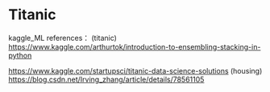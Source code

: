 # Titanic
kaggle_ML
references：
(titanic)
https://www.kaggle.com/arthurtok/introduction-to-ensembling-stacking-in-python

https://www.kaggle.com/startupsci/titanic-data-science-solutions
(housing)
https://blog.csdn.net/Irving_zhang/article/details/78561105


